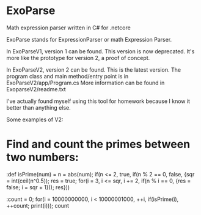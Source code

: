 # ExoParse
Math expression parser written in C# for .netcore

﻿ExoParse stands for ExpressionParser or math Expression Parser.
 
In ExoParseV1, version 1 can be found. This version is now deprecated. It's more like the prototype for version 2, a proof of concept.

In ExoParseV2, version 2 can be found. This is the latest version. The program class and main method/entry point is in ExoParseV2/app/Program.cs
 More information can be found in ExoparseV2/readme.txt

I've actually found myself using this tool for homework because I know it better than anything else.



Some examples of V2:
# Find and count the primes between two numbers:
:def isPrime(num) = n = abs(num); if(n <= 2, true, if(n % 2 == 0, false, {sqr = int(ceil(n^0.5)); res = true; for(i = 3, i <= sqr, i += 2, if(n % i == 0, {res = false; i = sqr + 1})); res}))

:count = 0; for(i = 10000000000, i < 10000001000, ++i, if(isPrime(i), ++count; print(i))); count

